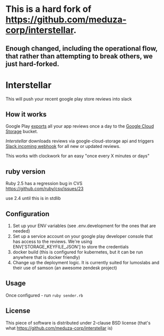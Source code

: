 # This is a hard fork of https://github.com/meduza-corp/interstellar.

Enough changed, including the operational flow, that rather than attempting to break others, we just hard-forked.
---

# Interstellar

This will push your recent google play store reviews into slack

## How it works
Google Play [exports](https://support.google.com/googleplay/android-developer/answer/138230) all your app reviews once a day to the [Google Cloud Storage](https://cloud.google.com/storage/docs) bucket.

_Interstellar_ downloads reviews via google-cloud-storage api and triggers [Slack incoming webhook](https://api.slack.com/incoming-webhooks) for all new or updated reviews.

This works with clockwork for an easy "once every X minutes or days"

## ruby version
Ruby 2.5 has a regression bug in CVS https://github.com/ruby/csv/issues/23

use 2.4 until this is in stdlib

## Configuration

1. Set up your ENV variables (see .env.development for the ones that are needed)
2. Set up a service account on your google play developer console that has access to the reviews. We're using ENV['STORAGE_KEYFILE_JSON'] to store the credentials
3. docker build (this is configured for kubernetes, but it can be run anywhere that is docker friendly)
4. Change up the deployment logic. It is currently suited for lumoslabs and their use of samson (an awesome zendesk project)

## Usage
Once configured - run `ruby sender.rb`

## License
This piece of software is distributed under 2-clause BSD license (that's what https://github.com/meduza-corp/interstellar is)
